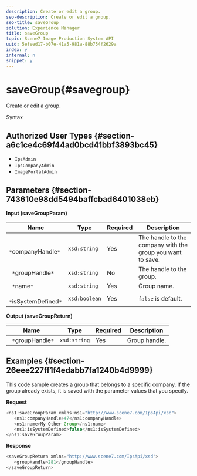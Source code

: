 ```yaml
---
description: Create or edit a group.
seo-description: Create or edit a group.
seo-title: saveGroup
solution: Experience Manager
title: saveGroup
topic: Scene7 Image Production System API
uuid: 5efeed17-b07e-41a5-981a-88b754f2629a
index: y
internal: n
snippet: y
---
```


# saveGroup{#savegroup}

Create or edit a group.

 Syntax 

## Authorized User Types {#section-a6c1ce4c69f44ad0bcd41bbf3893bc45}

* `IpsAdmin` 
* `IpsCompanyAdmin` 
* `ImagePortalAdmin`

## Parameters {#section-743610e98dd5494baffcbad6401038eb}

**Input (saveGroupParam)** 

|  Name  | Type  | Required  | Description  |
|---|---|---|---|
|  ` *`companyHandle`*`  | `xsd:string`  | Yes  | The handle to the company with the group you want to save.  |
|  ` *`groupHandle`*`  | `xsd:string`  | No  | The handle to the group.  |
|  ` *`name`*`  | `xsd:string`  | Yes  | Group name.  |
|  ` *`isSystemDefined`*`  | `xsd:boolean`  | Yes  | `false` is default.  |

**Output (saveGroupReturn)** 

|  Name  | Type  | Required  | Description  |
|---|---|---|---|
|  ` *`groupHandle`*`  | `xsd:string`  | Yes  | Group handle.  |

## Examples {#section-26eee227ff1f4edabb7fa1240b4d9999}

This code sample creates a group that belongs to a specific company. If the group already exists, it is saved with the parameter values that you specify.

**Request** 

```java
<ns1:saveGroupParam xmlns:ns1="http://www.scene7.com/IpsApi/xsd">
   <ns1:companyHandle>47</ns1:companyHandle>
   <ns1:name>My Other Group</ns1:name>
   <ns1:isSystemDefined>false</ns1:isSystemDefined>
</ns1:saveGroupParam>
```

**Response** 

```java
<saveGroupReturn xmlns="http://www.scene7.com/IpsApi/xsd">
   <groupHandle>281</groupHandle>
</saveGroupReturn>
```

